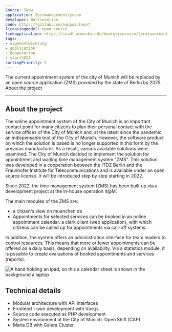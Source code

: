 ```yaml
---
Source: SNow
application: Zeitmanagementsystem
developer: Berlinonline
code: https://gitlab.com/eappointment
licensingmodel: open source
linkapplication: https://stadt.muenchen.de/buergerservice/terminvereinbarung.html
tags: 
- eigenentwicklung
- application
- kooperation
- start2021
sortingPriority: 2
---
```


The current appointment system of the city of Munich will be replaced by an open source application (ZMS) provided by the state of Berlin by 2025.
About the project

---

## About the project

The online appointment system of the City of Munich is an important contact point for many citizens to plan their personal contact with the service offices of the City of Munich and, at the latest since the pandemic, an indispensable tool of the City of Munich. However, the software product on which the solution is based is no longer supported in this form by the previous manufacturer. 
As a result, various available solutions were examined. The City of Munich decided to implement the solution for appointment and waiting time management system "ZMS". This solution was developed in a cooperation between the ITDZ Berlin and the Fraunhofer Institute for Telecommunications and is available under an open source license. It will be introduced step by step starting in 2022.


Since 2022, the time management system (ZMS) has been built up via a development project at the in-house operation it@M.

The main modules of the ZMS are:

* a citizen's view on muenchen.de
* Appointments for selected services can be booked in an online appointment calendar.
    a clerk client (web application), with which citizens can be called up for appointments via call-off systems.


In addition, the system offers an administration interface for team leaders to control resources. This means that more or fewer appointments can be offered on a daily basis, depending on availability. Via a statistics module, it is possible to create evaluations of booked appointments and services (reports).


![A hand holding an ipad, on this a calendar sheet is shown in the background a laptop](/terminvereinbarung_symbolbild.jpeg)

## Technical details

* Modular architecture with API interfaces
* Frontend - own development with Vue.js
* Source code executed as PHP development
* System environment at the City of Munich: Open Shift (CAP)
* Maria DB with Galera Cluster




